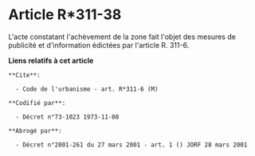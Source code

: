 # Article R*311-38

L'acte constatant l'achèvement de la zone fait l'objet des mesures de publicité et d'information édictées par l'article R.
311-6.

**Liens relatifs à cet article**

	**Cite**:

	  - Code de l'urbanisme - art. R*311-6 (M)

	**Codifié par**:

	  - Décret n°73-1023 1973-11-08

	**Abrogé par**:

	  - Décret n°2001-261 du 27 mars 2001 - art. 1 () JORF 28 mars 2001
